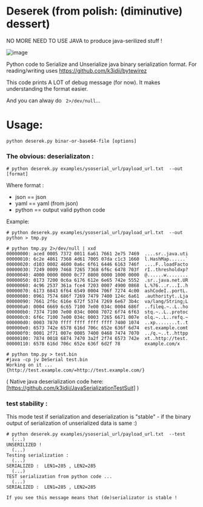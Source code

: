 # Deserek (from polish: (diminutive) dessert)
NO MORE NEED TO USE JAVA to produce java-serilized stuff !

![image](https://user-images.githubusercontent.com/7603260/183523182-743458f0-ae57-4691-9382-d2d78dbf435d.png)

Python code to Serialize and Unserialize java binary serialization format. 
For reading/writing uses https://github.com/k3idii/bytewirez

This code prints A LOT of debug message (for now).
It makes understanding the format easier. 

And you can alway do ` 2>/dev/null`...

# Usage:
` python deserek.py binar-or-base64-file [options] `

### The obvious: deserializaton :
```
# python deserek.py examples/ysoserial_url/payload_url.txt  --out [format]

```
Where format :
* json == json
* yaml == yaml (from json)
* python == output valid python code

Example:
```
# python deserek.py examples/ysoserial_url/payload_url.txt  --out python > tmp.py

# python tmp.py 2>/dev/null | xxd
00000000: aced 0005 7372 0011 6a61 7661 2e75 7469  ....sr..java.uti
00000010: 6c2e 4861 7368 4d61 7005 07da c1c3 1660  l.HashMap......`
00000020: d103 0002 4600 0a6c 6f61 6446 6163 746f  ....F..loadFacto
00000030: 7249 0009 7468 7265 7368 6f6c 6478 703f  rI..thresholdxp?
00000040: 4000 0000 0000 0c77 0800 0000 1000 0000  @......w........
00000050: 0173 7200 0c6a 6176 612e 6e65 742e 5552  .sr..java.net.UR
00000060: 4c96 2537 361a fce4 7203 0007 4900 0868  L.%76...r...I..h
00000070: 6173 6843 6f64 6549 0004 706f 7274 4c00  ashCodeI..portL.
00000080: 0961 7574 686f 7269 7479 7400 124c 6a61  .authorityt..Lja
00000090: 7661 2f6c 616e 672f 5374 7269 6e67 3b4c  va/lang/String;L
000000a0: 0004 6669 6c65 7100 7e00 034c 0004 686f  ..fileq.~..L..ho
000000b0: 7374 7100 7e00 034c 0008 7072 6f74 6f63  stq.~..L..protoc
000000c0: 6f6c 7100 7e00 034c 0003 7265 6671 007e  olq.~..L..refq.~
000000d0: 0003 7870 ffff ffff ffff ffff 7400 1074  ..xp........t..t
000000e0: 6573 742e 6578 616d 706c 652e 636f 6d74  est.example.comt
000000f0: 0001 2f71 007e 0005 7400 0468 7474 7070  ../q.~..t..httpp
00000100: 7874 0018 6874 7470 3a2f 2f74 6573 742e  xt..http://test.
00000110: 6578 616d 706c 652e 636f 6d2f 78         example.com/x

# python tmp.py > test.bin
#java -cp jv DeSerial test.bin 
Working on it ... 
{http://test.example.com/=http://test.example.com/}

```
( Native java deserialization code here: [https://github.com/k3idii/JavaSerializationTestSuit] )

### test stability :
This mode test if serialization and deserialization is "stable" - if the binary output of serialization of unserialized data is same :)

```
# python deserek.py examples/ysoserial_url/payload_url.txt  --test
  (...)
UNSERILIZED !
  (...)
Testing serialization : 
  (...)
SERIALIZED :  LEN1=285 , LEN2=285 
  (...)
TEST serialization from python code ...
  (...)
SERIALIZED :  LEN1=285 , LEN2=285 

If you see this message means that (de)serializator is stable !

```
